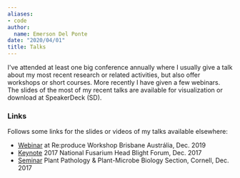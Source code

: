 ```yaml
---
aliases:
- code
author:
  name: Emerson Del Ponte
date: "2020/04/01"
title: Talks
---
```

<link rel="stylesheet" href="https://cdn.rawgit.com/jpswalsh/academicons/master/css/academicons.min.css">

<style>
a.tooltip {
    position: relative;
}

a.tooltip span {
    display: none;    
}

a.tooltip:hover span, a.tooltip:focus span {
    display:block;
    position:absolute;
    top:1em;
    left:1.5em;
    padding: 0.2em 0.6em;
    border:1px solid #996633;
    background-color:#FFFF66;
    color:#000;
}
</style>

<link rel="stylesheet" href="/font-awesome/css/all.css">


I've attended at least one big conference annually where I usually give a talk about my most recent research or related activities, but also offer workshops or short courses. More recently I have given a few webinars. The slides of the most of my recent talks are available for visualization or download at SpeakerDeck (SD).

<a href="https://speakerdeck.com/emdelponte"><i class="fab fa-speaker-deck fa-2x"></i></a>

### Links
Follows some links for the slides or videos of my talks available elsewhere:

- <i class="fab fa-youtube"></i> [Webinar](https://www.youtube.com/watch?v=5eW25K_uMbE) at Re:produce Workshop Brisbane Austrália, Dec. 2019  
- <i class="fas fa-desktop"></i> [Keynote](https://scabusa.org/pdfs/nfhbf17_GS2_DelPonte.pdf) 2017 National Fusarium Head Blight Forum, Dec. 2017  
- <i class="fab fa-youtube"></i> [Seminar](https://www.youtube.com/watch?v=WEP6HmDGV0Y) Plant Pathology & Plant-Microbe Biology Section, Cornell, Dec. 2017 









